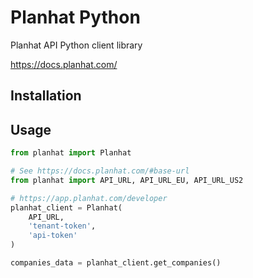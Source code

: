 Planhat Python
==============

Planhat API Python client library

https://docs.planhat.com/

## Installation



## Usage

```python
from planhat import Planhat

# See https://docs.planhat.com/#base-url
from planhat import API_URL, API_URL_EU, API_URL_US2

# https://app.planhat.com/developer
planhat_client = Planhat(
    API_URL,
    'tenant-token',
    'api-token'
)

companies_data = planhat_client.get_companies()
```
